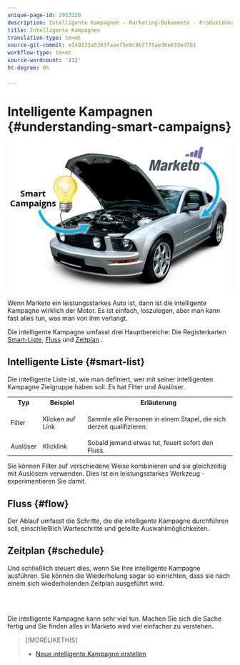```yaml
---
unique-page-id: 2953120
description: Intelligente Kampagnen - Marketing-Dokumente - Produktdokumentation
title: Intelligente Kampagnen
translation-type: tm+mt
source-git-commit: e149133a5383faaef5e9c9b7775ae36e633ed7b1
workflow-type: tm+mt
source-wordcount: '212'
ht-degree: 0%

---
```



# Intelligente Kampagnen {#understanding-smart-campaigns}

![](assets/image2014-12-24-11-3a37-3a0.png)

Wenn Marketo ein leistungsstarkes Auto ist, dann ist die intelligente Kampagne wirklich der Motor. Es ist einfach, loszulegen, aber man kann fast alles tun, was man von ihm verlangt.

Die intelligente Kampagne umfasst drei Hauptbereiche: Die Registerkarten [Smart-Liste](../../../product-docs/core-marketo-concepts/smart-lists-and-static-lists/understanding-smart-lists.md), [Fluss](http://docs.marketo.com/display/DOCS/Flow+Actions) und [Zeitplan](using-smart-campaigns/schedule-a-recurring-batch-campaign.md) .

## Intelligente Liste {#smart-list}

Die intelligente Liste ist, wie man definiert, wer mit seiner intelligenten Kampagne Zielgruppe haben soll. Es hat Filter und Auslöser.

<table> 
 <tbody> 
  <tr> 
   <th>Typ</th> 
   <th>Beispiel</th> 
   <th>Erläuterung</th> 
  </tr> 
  <tr> 
   <td>Filter</td> 
   <td>Klicken auf Link</td> 
   <td><p>Sammle alle Personen in einem Stapel, die sich derzeit qualifizieren.</p></td> 
  </tr> 
  <tr> 
   <td colspan="1">Auslöser</td> 
   <td colspan="1">Klicklink</td> 
   <td colspan="1">Sobald jemand etwas tut, feuert sofort den Fluss.</td> 
  </tr> 
 </tbody> 
</table>

Sie können Filter auf verschiedene Weise kombinieren und sie gleichzeitig mit Auslösern verwenden. Dies ist ein leistungsstarkes Werkzeug - experimentieren Sie damit.

## Fluss {#flow}

Der Ablauf umfasst die Schritte, die die intelligente Kampagne durchführen soll, einschließlich Warteschritte und geteilte Auswahlmöglichkeiten.

## Zeitplan {#schedule}

Und schließlich steuert dies, wenn Sie Ihre intelligente Kampagne ausführen. Sie können die Wiederholung sogar so einrichten, dass sie nach einem sich wiederholenden Zeitplan ausgeführt wird.

<br> 

Die intelligente Kampagne kann sehr viel tun. Machen Sie sich die Sache fertig und Sie finden alles in Marketo wird viel einfacher zu verstehen.

>[!MORELIKETHIS]
>
>* [Neue intelligente Kampagne erstellen](creating-a-smart-campaign/create-a-new-smart-campaign.md)

